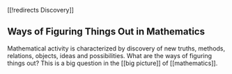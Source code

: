 [[!redirects Discovery]]
## Ways of Figuring Things Out in Mathematics ##

Mathematical activity is characterized by discovery of new truths, methods, relations, objects, ideas and possibilities. What are the ways of figuring things out?  This is a big question in the [[big picture]] of [[mathematics]].